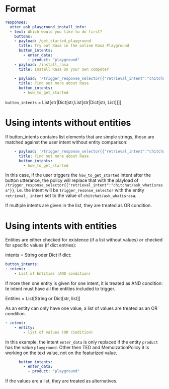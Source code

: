 # Format
 
```YAML
responses:
  utter_ask_playground_install_info:
  - text: Which would you like to do first?
    buttons:
    - payload: /get_started_playground
      title: Try out Rasa in the online Rasa Playground
      button_intents:
        - enter_data:
          - product: "playground"
    - payload: /install_rasa
      title: Install Rasa on your own computer
      
    - payload: '/trigger_response_selector{{"retrieval_intent":"chitchat/ask_whatisrasa"}}'
      title: Find out more about Rasa
      button_intents:
        - how_to_get_started
 ```

`button_intents` = List[str|Dict[str,List[str|Dict[str, List]]]]

# Using intents without entities
If button_intents contains list elements that are simple strings, those are matched against the user intent without entity comparison:
```YAML
    - payload: '/trigger_response_selector{{"retrieval_intent":"chitchat/ask_whatisrasa"}}'
      title: Find out more about Rasa
      button_intents:
        - how_to_get_started
```
In this case, if the user triggers the `how_to_get_started` intent after the button utterance, the policy will replace that with the playload of 
`/trigger_response_selector{{"retrieval_intent":"chitchat/ask_whatisrasa"}}`, i.e. the intent will be `trigger_resonse_selector` with the entity `retrieval_ intent` set to the value of `chitchat/ask_whatisrasa`.

If multiple intents are given in the list, they are treated as OR condition.

# Using intents with entities

Entities are either checked for existence (if a list without values) or checked for specific values (if dict entries):

intents = String oder Dict
if dict:
```YAML
button_intents:
- intent:
    - List of Entities (AND condition)
```
If more then one entity is given for one intent, it is treated as AND condition: te intent must have all the entities included to trigger.

Entities = List[String or Dict[str, list]]

As an entity can only have one value, a list of values are treated as an OR condition.
```YAML
- intent:
    - entity:
        - list of values (OR cindition)
```


In this example, the intent `enter_data` is only replaced if the entity `product` has the value `playground`. Other then TED and MemoizationPolicy it is working on the text value, not on the featurized value. 
```YAML
      button_intents:
        - enter_data:
          - product: "playground"
```
If the values are a list, they are treated as alternatives.


